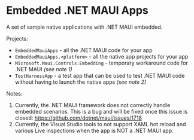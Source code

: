 # Embedded .NET MAUI Apps

A set of sample native applications with .NET MAUI embedded.

Projects:

* `EmbeddedMauiApps` - all the .NET MAUI code for your app
* `EmbeddedMauiApps.<platform>` - all the native app projects for your app
* `Microsoft.Maui.Controls.Embedding` - temporary workaround code for .NET MAUI _(see note 1)_
* `TestHarnessApp` - a test app that can be used to test .NET MAUI code without having to launch the native apps _(see note 2)_

Notes:

1. Currently, the .NET MAUI framework does not correctly handle embedded scenarios. This is
   a bug and will be fixed once this issue is closed: https://github.com/dotnet/maui/issues/1718
2. Currently, the Visual Studio tools to not support XAML hot reload and various Live inspections
   when the app is NOT a .NET MAUI app.
